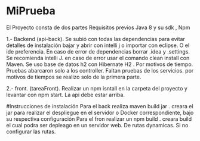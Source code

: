 # MiPrueba
El Proyecto consta de dos partes
Requisitos previos Java 8 y su sdk , Npm 

1.- Backend (api-back). Se subió con todas las dependencias para evitar detalles de instalación bajar y abrir con intelli j o importar con eclipse. O el ide preferencia. 
En caso de error de dependencias borrar .idea y .settings.
Se recomienda intelli J. en caso de error usar el comando clean install con Maven. 
Se uso base de datos h2 con Hibernate H2 . Por motivos de tiempo. 
Pruebas abarcaron solo a los controller. Faltan pruebas de los servicios. por motivos de tiempos se realizo solo de la primera parte. 

2.- front. (tareaFront). Realizar un npm isntall en la carpeta del proyecto y levantar con npm start. La api debe estar arriba. 

#Instrucciones de instalación 
Para el back realiza maven build jar . creara el jar para realizar el despliegue en el servidor o Docker correspondiente, bajo su respectiva configuración 
Para el fron realizar un npm build . creara build el cual podra ser depleago en un servidor web. De rutas dynamicas. Si no configurar las rutas. 
